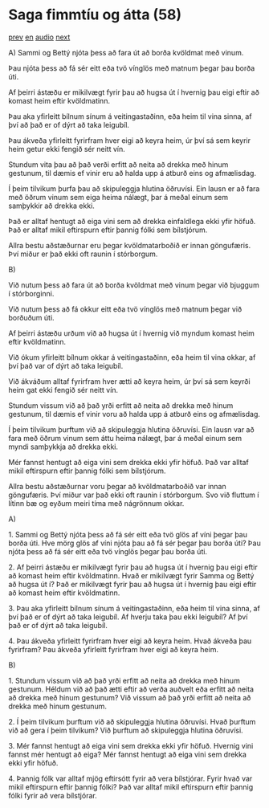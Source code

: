 # Saga fimmtíu og átta (58)

[prev](../is/story_57.md)
[en](../en/story_58.md)
[audio](../audio/story_58.mp3)
[next](../is/story_59.md)

A\) Sammi og Bettý njóta þess að fara út að borða kvöldmat með vinum.

Þau njóta þess að fá sér eitt eða tvö vínglös með matnum þegar þau borða
úti.

Af þeirri ástæðu er mikilvægt fyrir þau að hugsa út í hvernig þau eigi
eftir að komast heim eftir kvöldmatinn.

Þau aka yfirleitt bílnum sínum á veitingastaðinn, eða heim til vina
sinna, af því að það er of dýrt að taka leigubíl.

Þau ákveða yfirleitt fyrirfram hver eigi að keyra heim, úr því sá sem
keyrir heim getur ekki fengið sér neitt vín.

Stundum vita þau að það verði erfitt að neita að drekka með hinum
gestunum, til dæmis ef vinir eru að halda upp á atburð eins og
afmælisdag.

Í þeim tilvikum þurfa þau að skipuleggja hlutina öðruvísi. Ein lausn er
að fara með öðrum vinum sem eiga heima nálægt, þar á meðal einum sem
samþykkir að drekka ekki.

Það er alltaf hentugt að eiga vini sem að drekka einfaldlega ekki yfir
höfuð. Það er alltaf mikil eftirspurn eftir þannig fólki sem bílstjórum.

Allra bestu aðstæðurnar eru þegar kvöldmatarboðið er innan göngufæris.
Því miður er það ekki oft raunin í stórborgum.

B\)

Við nutum þess að fara út að borða kvöldmat með vinum þegar við bjuggum
í stórborginni.

Við nutum þess að fá okkur eitt eða tvö vínglös með matnum þegar við
borðuðum úti.

Af þeirri ástæðu urðum við að hugsa út í hvernig við myndum komast heim
eftir kvöldmatinn.

Við ókum yfirleitt bílnum okkar á veitingastaðinn, eða heim til vina
okkar, af því það var of dýrt að taka leigubíl.

Við ákváðum alltaf fyrirfram hver ætti að keyra heim, úr því sá sem
keyrði heim gat ekki fengið sér neitt vín.

Stundum vissum við að það yrði erfitt að neita að drekka með hinum
gestunum, til dæmis ef vinir voru að halda upp á atburð eins og
afmælisdag.

Í þeim tilvikum þurftum við að skipuleggja hlutina öðruvísi. Ein lausn
var að fara með öðrum vinum sem áttu heima nálægt, þar á meðal einum sem
myndi samþykkja að drekka ekki.

Mér fannst hentugt að eiga vini sem drekka ekki yfir höfuð. Það var
alltaf mikil eftirspurn eftir þannig fólki sem bílstjórum.

Allra bestu aðstæðurnar voru þegar að kvöldmatarboðið var innan
göngufæris. Því miður var það ekki oft raunin í stórborgum. Svo við
fluttum í lítinn bæ og eyðum meiri tíma með nágrönnum okkar.

A\)

1\. Sammi og Bettý njóta þess að fá sér eitt eða tvö glös af víni þegar
þau borða úti. Hve mörg glös af víni njóta þau að fá sér þegar þau borða
úti? Þau njóta þess að fá sér eitt eða tvö vínglös þegar þau borða úti.

2\. Af þeirri ástæðu er mikilvægt fyrir þau að hugsa út í hvernig þau
eigi eftir að komast heim eftir kvöldmatinn. Hvað er mikilvægt fyrir
Samma og Bettý að hugsa út í? Það er mikilvægt fyrir þau að hugsa út í
hvernig þau eigi eftir að komast heim eftir kvöldmatinn.

3\. Þau aka yfirleitt bílnum sínum á veitingastaðinn, eða heim til vina
sinna, af því það er of dýrt að taka leigubíl. Af hverju taka þau ekki
leigubíl? Af því það er of dýrt að taka leigubíl.

4\. Þau ákveða yfirleitt fyrirfram hver eigi að keyra heim. Hvað ákveða
þau fyrirfram? Þau ákveða yfirleitt fyrirfram hver eigi að keyra heim.

B\)

1\. Stundum vissum við að það yrði erfitt að neita að drekka með hinum
gestunum. Héldum við að það ætti eftir að verða auðvelt eða erfitt að
neita að drekka með hinum gestunum? Við vissum að það yrði erfitt að
neita að drekka með hinum gestunum.

2\. Í þeim tilvikum þurftum við að skipuleggja hlutina öðruvísi. Hvað
þurftum við að gera í þeim tilvikum? Við þurftum að skipuleggja hlutina
öðruvísi.

3\. Mér fannst hentugt að eiga vini sem drekka ekki yfir höfuð. Hvernig
vini fannst mér hentugt að eiga? Mér fannst hentugt að eiga vini sem
drekka ekki yfir höfuð.

4\. Þannig fólk var alltaf mjög eftirsótt fyrir að vera bílstjórar.
Fyrir hvað var mikil eftirspurn eftir þannig fólki? Það var alltaf mikil
eftirspurn eftir þannig fólki fyrir að vera bílstjórar.
